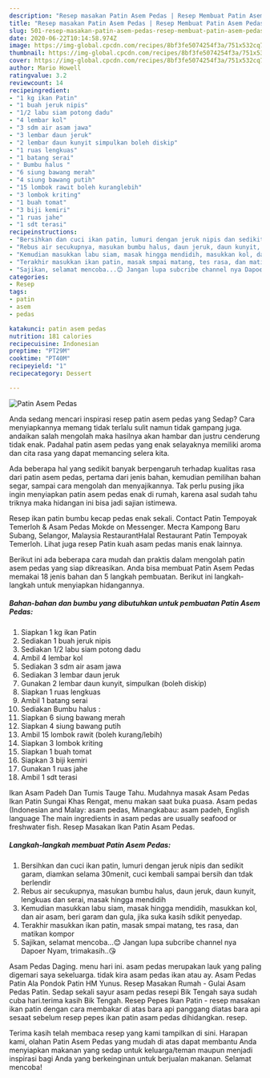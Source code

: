 ```yaml
---
description: "Resep masakan Patin Asem Pedas | Resep Membuat Patin Asem Pedas Yang Sempurna"
title: "Resep masakan Patin Asem Pedas | Resep Membuat Patin Asem Pedas Yang Sempurna"
slug: 501-resep-masakan-patin-asem-pedas-resep-membuat-patin-asem-pedas-yang-sempurna
date: 2020-06-22T10:14:58.974Z
image: https://img-global.cpcdn.com/recipes/8bf3fe5074254f3a/751x532cq70/patin-asem-pedas-foto-resep-utama.jpg
thumbnail: https://img-global.cpcdn.com/recipes/8bf3fe5074254f3a/751x532cq70/patin-asem-pedas-foto-resep-utama.jpg
cover: https://img-global.cpcdn.com/recipes/8bf3fe5074254f3a/751x532cq70/patin-asem-pedas-foto-resep-utama.jpg
author: Mario Howell
ratingvalue: 3.2
reviewcount: 14
recipeingredient:
- "1 kg ikan Patin"
- "1 buah jeruk nipis"
- "1/2 labu siam potong dadu"
- "4 lembar kol"
- "3 sdm air asam jawa"
- "3 lembar daun jeruk"
- "2 lembar daun kunyit simpulkan boleh diskip"
- "1 ruas lengkuas"
- "1 batang serai"
- " Bumbu halus "
- "6 siung bawang merah"
- "4 siung bawang putih"
- "15 lombok rawit boleh kuranglebih"
- "3 lombok kriting"
- "1 buah tomat"
- "3 biji kemiri"
- "1 ruas jahe"
- "1 sdt terasi"
recipeinstructions:
- "Bersihkan dan cuci ikan patin, lumuri dengan jeruk nipis dan sedikit garam, diamkan selama 30menit, cuci kembali sampai bersih dan tdak berlendir"
- "Rebus air secukupnya, masukan bumbu halus, daun jeruk, daun kunyit, lengkuas dan serai, masak hingga mendidih"
- "Kemudian masukkan labu siam, masak hingga mendidih, masukkan kol, dan air asam, beri garam dan gula, jika suka kasih sdikit penyedap."
- "Terakhir masukkan ikan patin, masak smpai matang, tes rasa, dan matikan kompor"
- "Sajikan, selamat mencoba...😊 Jangan lupa subcribe channel nya Dapoer Nyam, trimakasih..😘"
categories:
- Resep
tags:
- patin
- asem
- pedas

katakunci: patin asem pedas 
nutrition: 181 calories
recipecuisine: Indonesian
preptime: "PT29M"
cooktime: "PT40M"
recipeyield: "1"
recipecategory: Dessert

---
```



![Patin Asem Pedas](https://img-global.cpcdn.com/recipes/8bf3fe5074254f3a/751x532cq70/patin-asem-pedas-foto-resep-utama.jpg)

Anda sedang mencari inspirasi resep patin asem pedas yang Sedap? Cara menyiapkannya memang tidak terlalu sulit namun tidak gampang juga. andaikan salah mengolah maka hasilnya akan hambar dan justru cenderung tidak enak. Padahal patin asem pedas yang enak selayaknya memiliki aroma dan cita rasa yang dapat memancing selera kita.

Ada beberapa hal yang sedikit banyak berpengaruh terhadap kualitas rasa dari patin asem pedas, pertama dari jenis bahan, kemudian pemilihan bahan segar, sampai cara mengolah dan menyajikannya. Tak perlu pusing jika ingin menyiapkan patin asem pedas enak di rumah, karena asal sudah tahu triknya maka hidangan ini bisa jadi sajian istimewa.

Resep ikan patin bumbu kecap pedas enak sekali. Contact Patin Tempoyak Temerloh &amp; Asam Pedas Mokde on Messenger. Места Kampong Baru Subang, Selangor, Malaysia RestaurantHalal Restaurant Patin Tempoyak Temerloh. Lihat juga resep Patin kuah asam pedas manis enak lainnya.


Berikut ini ada beberapa cara mudah dan praktis dalam mengolah patin asem pedas yang siap dikreasikan. Anda bisa membuat Patin Asem Pedas memakai 18 jenis bahan dan 5 langkah pembuatan. Berikut ini langkah-langkah untuk menyiapkan hidangannya.

<!--inarticleads1-->

##### Bahan-bahan dan bumbu yang dibutuhkan untuk pembuatan Patin Asem Pedas:

1. Siapkan 1 kg ikan Patin
1. Sediakan 1 buah jeruk nipis
1. Sediakan 1/2 labu siam potong dadu
1. Ambil 4 lembar kol
1. Sediakan 3 sdm air asam jawa
1. Sediakan 3 lembar daun jeruk
1. Gunakan 2 lembar daun kunyit, simpulkan (boleh diskip)
1. Siapkan 1 ruas lengkuas
1. Ambil 1 batang serai
1. Sediakan  Bumbu halus :
1. Siapkan 6 siung bawang merah
1. Siapkan 4 siung bawang putih
1. Ambil 15 lombok rawit (boleh kurang/lebih)
1. Siapkan 3 lombok kriting
1. Siapkan 1 buah tomat
1. Siapkan 3 biji kemiri
1. Gunakan 1 ruas jahe
1. Ambil 1 sdt terasi


Ikan Asam Padeh Dan Tumis Tauge Tahu. Mudahnya masak Asam Pedas Ikan Patin Sungai Khas Rengat, menu makan saat buka puasa. Asam pedas (Indonesian and Malay: asam pedas, Minangkabau: asam padeh, English language The main ingredients in asam pedas are usually seafood or freshwater fish. Resep Masakan Ikan Patin Asam Pedas. 

<!--inarticleads2-->

##### Langkah-langkah membuat Patin Asem Pedas:

1. Bersihkan dan cuci ikan patin, lumuri dengan jeruk nipis dan sedikit garam, diamkan selama 30menit, cuci kembali sampai bersih dan tdak berlendir
1. Rebus air secukupnya, masukan bumbu halus, daun jeruk, daun kunyit, lengkuas dan serai, masak hingga mendidih
1. Kemudian masukkan labu siam, masak hingga mendidih, masukkan kol, dan air asam, beri garam dan gula, jika suka kasih sdikit penyedap.
1. Terakhir masukkan ikan patin, masak smpai matang, tes rasa, dan matikan kompor
1. Sajikan, selamat mencoba...😊 Jangan lupa subcribe channel nya Dapoer Nyam, trimakasih..😘


Asam Pedas Daging. menu hari ini. asam pedas merupakan lauk yang paling digemari saya sekeluarga. tidak kira asam pedas ikan atau ay. Asam Pedas Patin Ala Pondok Patin HM Yunus. Resep Masakan Rumah - Gulai Asam Pedas Patin. Sedap sekali sayur asam pedas resepi Bik Tengah saya sudah cuba hari.terima kasih Bik Tengah. Resep Pepes Ikan Patin - resep masakan ikan patin dengan cara membakar di atas bara api panggang diatas bara api sesaat sebelum resep pepes ikan patin asam pedas dihidangkan. resep. 

Terima kasih telah membaca resep yang kami tampilkan di sini. Harapan kami, olahan Patin Asem Pedas yang mudah di atas dapat membantu Anda menyiapkan makanan yang sedap untuk keluarga/teman maupun menjadi inspirasi bagi Anda yang berkeinginan untuk berjualan makanan. Selamat mencoba!

